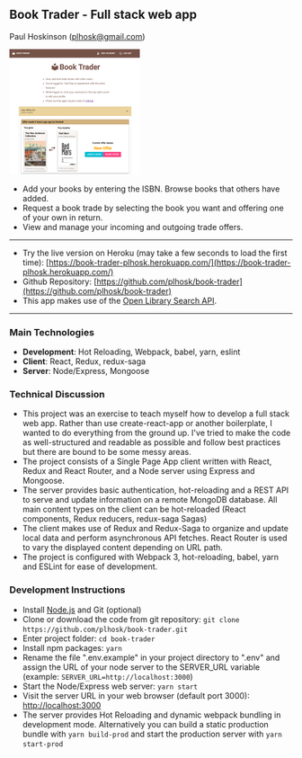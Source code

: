## Book Trader - Full stack web app
Paul Hoskinson (plhosk@gmail.com)

![Book-trader screenshot](https://raw.githubusercontent.com/plhosk/temp/master/screenshot-book-trader.png)

- Add your books by entering the ISBN. Browse books that others have added.
- Request a book trade by selecting the book you want and offering one of your own in return.
- View and manage your incoming and outgoing trade offers.

---

- Try the live version on Heroku (may take a few seconds to load the first time): [https://book-trader-plhosk.herokuapp.com/](https://book-trader-plhosk.herokuapp.com/)
- Github Repository: [https://github.com/plhosk/book-trader](https://github.com/plhosk/book-trader)
- This app makes use of the [Open Library Search API](https://openlibrary.org/dev/docs/api/search).

---

### Main Technologies
- **Development**: Hot Reloading, Webpack, babel, yarn, eslint
- **Client**: React, Redux, redux-saga
- **Server**: Node/Express, Mongoose

### Technical Discussion
- This project was an exercise to teach myself how to develop a full stack web app. Rather than use create-react-app or another boilerplate, I wanted to do everything from the ground up. I've tried to make the code as well-structured and readable as possible and follow best practices but there are bound to be some messy areas.
- The project consists of a Single Page App client written with React, Redux and React Router, and a Node server using Express and Mongoose.
- The server provides basic authentication, hot-reloading and a REST API to serve and update information on a remote MongoDB database. All main content types on the client can be hot-reloaded (React components, Redux reducers, redux-saga Sagas)
- The client makes use of Redux and Redux-Saga to organize and update local data and perform asynchronous API fetches. React Router is used to vary the displayed content depending on URL path.
- The project is configured with Webpack 3, hot-reloading, babel, yarn and ESLint for ease of development.

### Development Instructions
- Install [Node.js](https://nodejs.org/en/) and Git (optional)
- Clone or download the code from git repository: `git clone https://github.com/plhosk/book-trader.git`
- Enter project folder: `cd book-trader`
- Install npm packages: `yarn`
- Rename the file ".env.example" in your project directory to ".env" and assign the URL of your node server to the SERVER_URL variable (example: `SERVER_URL=http://localhost:3000`)
- Start the Node/Express web server: `yarn start`
- Visit the server URL in your web browser (default port 3000): [http://localhost:3000](http://localhost:3000)
- The server provides Hot Reloading and dynamic webpack bundling in development mode. Alternatively you can build a static production bundle with `yarn build-prod` and start the production server with `yarn start-prod`
